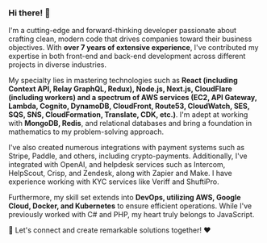 ### Hi there! 👋

I'm a cutting-edge and forward-thinking developer passionate about crafting clean, modern code that drives companies toward their business objectives. With **over 7 years of extensive experience**, I've contributed my expertise in both front-end and back-end development across different projects in diverse industries.

My specialty lies in mastering technologies such as **React (including Context API, Relay GraphQL, Redux), Node.js, Next.js, CloudFlare (including workers) and a spectrum of AWS services (EC2, API Gateway, Lambda, Cognito, DynamoDB, CloudFront, Route53, CloudWatch, SES, SQS, SNS, CloudFormation, Translate, CDK, etc.)**. I'm adept at working with **MongoDB, Redis**, and relational databases and bring a foundation in mathematics to my problem-solving approach.

I've also created numerous integrations with payment systems such as Stripe, Paddle, and others, including crypto-payments. Additionally, I've integrated with OpenAI, and helpdesk services such as Intercom, HelpScout, Crisp, and Zendesk, along with Zapier and Make. I have experience working with KYC services like Veriff and ShuftiPro.

Furthermore, my skill set extends into **DevOps, utilizing AWS, Google Cloud, Docker, and Kubernetes** to ensure efficient operations. While I've previously worked with C# and PHP, my heart truly belongs to JavaScript.

🚀 Let's connect and create remarkable solutions together! ❤️
